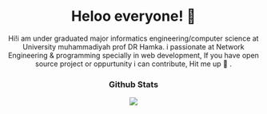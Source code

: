 

<h1 align="center">Heloo everyone! 🤙  </h1>
<p align="center"> Hi!​i am under graduated major informatics engineering/computer science at University muhammadiyah prof DR Hamka. i passionate at Network Engineering & programming specially in web development, If you have open source project or oppurtunity i can contribute, Hit me up 🤙 .</p>

<h3 align="center">Github Stats</h3>

<div align="center"><img src="https://github-readme-stats.vercel.app/api?username=hmdnzr&show_icons=true"></div
